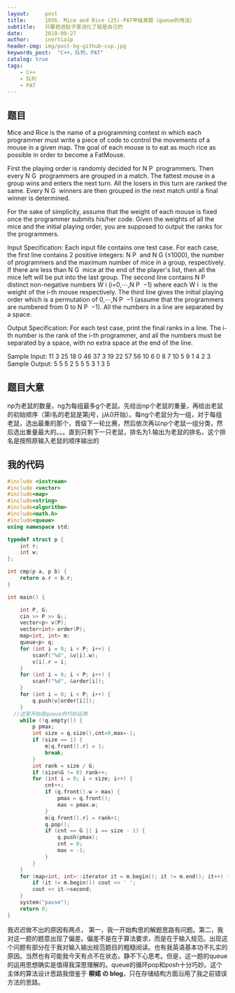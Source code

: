 ```yaml
---
layout:     post
title:      1056. Mice and Rice (25)-PAT甲级真题（queue的用法）
subtitle:   只要吞进肚子里消化了就是自己的
date:       2018-09-27
author:     inertia1p
header-img: img/post-bg-github-cup.jpg
keywords_post:  "C++，队列，PAT"
catalog: true
tags:
    - C++
    - 队列
    - PAT
---
```

## 题目

Mice and Rice is the name of a programming contest in which each programmer must write a piece of code to control the movements of a mouse in a given map. The goal of each mouse is to eat as much rice as possible in order to become a FatMouse.

First the playing order is randomly decided for N
​P
​​ programmers. Then every N
​G
​​  programmers are grouped in a match. The fattest mouse in a group wins and enters the next turn. All the losers in this turn are ranked the same. Every N
​G
​​  winners are then grouped in the next match until a final winner is determined.

For the sake of simplicity, assume that the weight of each mouse is fixed once the programmer submits his/her code. Given the weights of all the mice and the initial playing order, you are supposed to output the ranks for the programmers.

Input Specification:
Each input file contains one test case. For each case, the first line contains 2 positive integers: N
​P
​​  and N
​G
​​ (≤1000), the number of programmers and the maximum number of mice in a group, respectively. If there are less than N
​G
​​  mice at the end of the player's list, then all the mice left will be put into the last group. The second line contains N
​P
​​  distinct non-negative numbers W
​i
​​  (i=0,⋯,N
​P
​​ −1) where each W
​i
​​  is the weight of the i-th mouse respectively. The third line gives the initial playing order which is a permutation of 0,⋯,N
​P
​​ −1 (assume that the programmers are numbered from 0 to N
​P
​​ −1). All the numbers in a line are separated by a space.

Output Specification:
For each test case, print the final ranks in a line. The i-th number is the rank of the i-th programmer, and all the numbers must be separated by a space, with no extra space at the end of the line.

Sample Input:
11 3
25 18 0 46 37 3 19 22 57 56 10
6 0 8 7 10 5 9 1 4 2 3
Sample Output:
5 5 5 2 5 5 5 3 1 3 5

## 题目大意

np为老鼠的数量，ng为每组最多g个老鼠。先给出np个老鼠的重量，再给出老鼠的初始顺序（第i名的老鼠是第j号，j从0开始）。每ng个老鼠分为一组，对于每组老鼠，选出最重的那个，晋级下一轮比赛，然后依次再以np个老鼠一组分类，然后选出重量最大的。。。直到只剩下一只老鼠，排名为1.输出为老鼠的排名，这个排名是按照原输入老鼠的顺序输出的

## 我的代码

```c++
#include <iostream>
#include <vector>
#include<map>
#include<string>
#include<algorithm>
#include<math.h>
#include<queue>
using namespace std;

typedef struct p {
	int r;
	int w;
};

int cmp(p a, p b) {
	return a.r < b.r;
}

int main() {

	int P, G;
	cin >> P >> G;;
	vector<p> v(P);
	vector<int> order(P);
	map<int, int> m;
	queue<p> q;
	for (int i = 0; i < P; i++) {
		scanf("%d", &v[i].w);
		v[i].r = i;
	}
	for (int i = 0; i < P; i++) {
		scanf("%d", &order[i]);
	}
	for (int i = 0; i < P; i++) {
		q.push(v[order[i]]);
	}
  //这里开始是queue的巧妙运用
	while (!q.empty()) {
		p pmax;
		int size = q.size(),cnt=0,max=-1;
		if (size == 1) {
			m[q.front().r] = 1;
			break;
		}
		int rank = size / G;
		if (size%G != 0) rank++;
		for (int i = 0; i < size; i++) {
			cnt++;
			if (q.front().w > max) {
				pmax = q.front();
				max = pmax.w;
			}
			m[q.front().r] = rank+1;
			q.pop();
			if (cnt == G || i == size - 1) {
				q.push(pmax);
				cnt = 0;
				max = -1;
			}
		}
	}
	for (map<int, int>::iterator it = m.begin(); it != m.end(); it++) {
		if (it != m.begin()) cout << ' ';
		cout << it->second;
	}
	system("pause");
	return 0;
}
```

我迟迟做不出的原因有两点， 第一，我一开始构思的解题思路有问题。第二，我对这一题的题意出现了偏差。偏差不是在于算法要求，而是在于输入规范。出现这个问题有部分在于我对输入输出规范题目的粗糙阅读。也有我英语基本功不扎实的原因。当然也有可能我今天有点不在状态，静不下心思考。但是，这一题的queue的运用思想确实是值得我深思理解的。queue的循环pop和posh十分巧妙。这个主体的算法设计思路我借鉴于 **柳婼 の blog**，只在存储结构方面沿用了我之前错误方法的思路。
